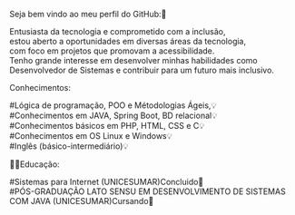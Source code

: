 Seja bem vindo ao meu perfil do GitHub:🥰

Entusiasta da tecnologia e comprometido com a inclusão,<br>
estou aberto a oportunidades em diversas áreas da tecnologia,<br>
com foco em projetos que promovam a acessibilidade. <br>
Tenho grande interesse em desenvolver minhas habilidades como Desenvolvedor de Sistemas e contribuir para um futuro mais inclusivo.<br>


Conhecimentos:

#Lógica de programação, POO e Métodologias Ágeis,💡<br>
#Conhecimentos em JAVA, Spring Boot, BD relacional💡<br>
#Conhecimentos básicos em PHP, HTML, CSS e C💡<br>
#Conhecimentos em OS Linux e Windows💡<br>
#Inglês (básico-intermediário)💡<br>

🧑‍💻Educação:

#Sistemas para Internet (UNICESUMAR)Concluido🏫<br>
#PÓS-GRADUAÇÃO LATO SENSU EM DESENVOLVIMENTO DE SISTEMAS COM JAVA (UNICESUMAR)Cursando🏫<br>

